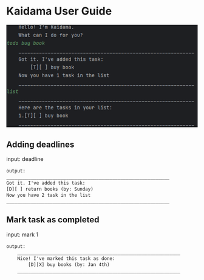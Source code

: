 # Kaidama User Guide

![img.png](img.png)



## Adding deadlines


input: deadline  

```
output:
____________________________________________________________
Got it. I've added this task:
[D][ ] return books (by: Sunday)
Now you have 2 task in the list
____________________________________________________________
```



## Mark task as completed
input: mark 1
```angular2html
output:
    ____________________________________________________________
    Nice! I've marked this task as done:
        [D][X] buy books (by: Jan 4th)
    ____________________________________________________________

```
   
